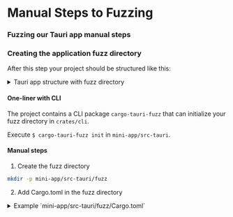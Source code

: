 # Manual Steps to Fuzzing

### Fuzzing our Tauri app manual steps

### Creating the application fuzz directory

After this step your project should be structured like this:

<details>
<summary>
Tauri app structure with fuzz directory
</summary>

```ignore
Project
- ...
- src-tauri
    - src
        - lib.rs
        - main.rs
        - tauri_commands
            - file_access.rs
            - read_foo_file
            - ...
    - fuzz
        - build.rs
        - Cargo.toml
        - fuzz_targets/
            - _template_.rs
            - _template_full_.rs
        - fuzzer_config.toml
        - README.md
        - tauri.conf.json
    - Cargo.toml
```

</details>

#### One-liner with CLI

The project contains a CLI package `cargo-tauri-fuzz` that can initialize your fuzz directory in `crates/cli`.

Execute `$ cargo-tauri-fuzz init` in `mini-app/src-tauri`.

#### Manual steps

1. Create the fuzz directory

```bash
mkdir -p mini-app/src-tauri/fuzz
```

2. Add Cargo.toml in the fuzz directory

<details>
<summary>
Example `mini-app/src-tauri/fuzz/Cargo.toml`
</summary>

```toml, ignore
{{#include ../../../crates/cli/template/Cargo.crate-manifest}}
```

3. Add fuzz_targets directory with templates

```bash
mkdir -p mini-app/src-tauri/fuzz/fuzz_targets
touch mini-app/src-tauri/fuzz_targets/_template_.rs
touch mini-app/src-tauri/fuzz_targets/_template_full_.rs
```

<details>
<summary>
Example `mini-app/src-tauri/fuzz/fuzz_targets/_template_.rs`
</summary>

```toml, ignore
{{#include ../../../crates/cli/template/fuzz_targets/_template_.rs}}
```

<details>
<summary>
Example `mini-app/src-tauri/fuzz/fuzz_targets/_template_full_.rs`
</summary>

```toml, ignore
{{#include ../../../crates/cli/template/fuzz_targets/_template_full_.rs}}
```

</details>

### Writing a Fuzz Target

We will finally create our fuzz target. We are going modify the template file provided by

<details>
<summary>
`crates/cli/template/fuzz_targets/_template_full_.rs` 
</summary>

```rust,ignore
{{#include ../../../crates/cli/template/fuzz_targets/_template_full_.rs}}
```

(_If you see no code, then the docs have to be modified_)

</details>

Next steps:

- Fill COMMAND_NAME with `read_foo_file`

```rust,ignore
const COMMAND_NAME: &str = "read_foo_file";
```

- in the harness, generate the Tauri app with the handle
  `mini-app::tauri_commands::file_access::read_foo_file`

```rust,ignore
.invoke_handler(tauri::generate_handler![mini_app::tauri_commands::file_access::read_foo_file])
```

- fill the `create_payload` to invoke your Tauri command with the right parameters

```rust,ignore
fn create_payload(_bytes: &[u8]) -> InvokePayload {
    let args = CommandArgs::new();
    create_invoke_payload(None, COMMAND_NAME, args)
}
```

- specify the `FuzzPolicy` you want to apply

```rust,ignore
fuzzer::policies::file_policy::no_access_to_filenames()
```

## Providing an Example Target

This example target code is taken from `mini-app-fuzz/fuzz_targets/read_foo_file.rs`:

```rust,ignore
use libafl::inputs::{BytesInput, HasBytesVec};
use libafl::prelude::ExitKind;
use tauri::test::{mock_context, noop_assets, MockRuntime};
use tauri::App as TauriApp;
use tauri::InvokePayload;
use tauri_fuzz_tools::{
    create_invoke_payload, invoke_command_minimal, mock_builder_minimal, CommandArgs,
};

const COMMAND_NAME: &str = "read_foo_file";

fn setup_tauri_mock() -> Result<TauriApp<MockRuntime>, tauri::Error> {
    mock_builder_minimal()
        .invoke_handler(tauri::generate_handler![
            mini_app::tauri_commands::file_access::read_foo_file
        ])
        .build(mock_context(noop_assets()))
}

pub fn main() {
    let addr = mini_app::tauri_commands::file_access::read_foo_file as *const () as usize;
    let fuzz_dir = std::path::PathBuf::from(std::env!("CARGO_MANIFEST_DIR"));
    let options = fuzzer::get_fuzzer_options(COMMAND_NAME, fuzz_dir);
    let harness = |input: &BytesInput| {
        let app = setup_tauri_mock().expect("Failed to init Tauri app");
        let _res = invoke_command_minimal(app, create_payload(input.bytes()));
        ExitKind::Ok
    };

    fuzzer::main(
        harness,
        options,
        addr,
        fuzzer::policies::file_policy::no_access_to_filenames(),
    );
}

fn create_payload(_bytes: &[u8]) -> InvokePayload {
    let args = CommandArgs::new();
    create_invoke_payload(None, COMMAND_NAME, args)
}
```

With the function `mini-app::tauri_commands::file_access::read_foo_file`:

```rust,ignore
#[tauri::command]
/// Read the file `assets/foo.txt`
pub fn read_foo_file() -> String {
    trace!("[read_foo_file] Entering");
    let path = get_foo_path();
    let mut content = String::new();
    let mut file = File::open(path).unwrap();
    file.read_to_string(&mut content).unwrap();
    content
}
```

## Start Fuzzing

The previous steps should allow you to start fuzzing.

```bash
cd
run `cargo r --bin fuzz_read_foo_file`
```
